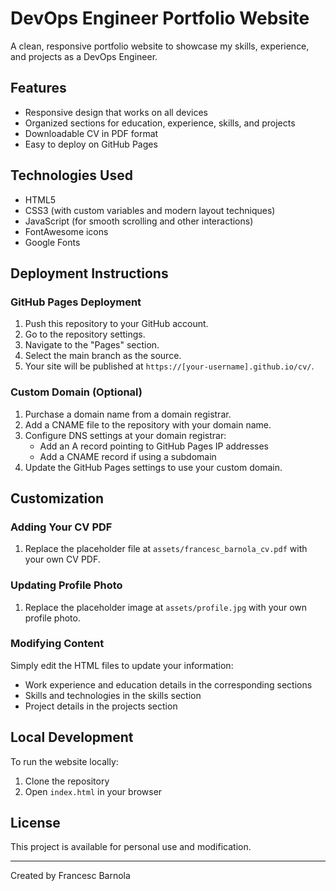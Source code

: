 # DevOps Engineer Portfolio Website

A clean, responsive portfolio website to showcase my skills, experience, and projects as a DevOps Engineer.

## Features

- Responsive design that works on all devices
- Organized sections for education, experience, skills, and projects
- Downloadable CV in PDF format
- Easy to deploy on GitHub Pages

## Technologies Used

- HTML5
- CSS3 (with custom variables and modern layout techniques)
- JavaScript (for smooth scrolling and other interactions)
- FontAwesome icons
- Google Fonts

## Deployment Instructions

### GitHub Pages Deployment

1. Push this repository to your GitHub account.
2. Go to the repository settings.
3. Navigate to the "Pages" section.
4. Select the main branch as the source.
5. Your site will be published at `https://[your-username].github.io/cv/`.

### Custom Domain (Optional)

1. Purchase a domain name from a domain registrar.
2. Add a CNAME file to the repository with your domain name.
3. Configure DNS settings at your domain registrar:
   - Add an A record pointing to GitHub Pages IP addresses
   - Add a CNAME record if using a subdomain
4. Update the GitHub Pages settings to use your custom domain.

## Customization

### Adding Your CV PDF

1. Replace the placeholder file at `assets/francesc_barnola_cv.pdf` with your own CV PDF.

### Updating Profile Photo

1. Replace the placeholder image at `assets/profile.jpg` with your own profile photo.

### Modifying Content

Simply edit the HTML files to update your information:

- Work experience and education details in the corresponding sections
- Skills and technologies in the skills section
- Project details in the projects section

## Local Development

To run the website locally:

1. Clone the repository
2. Open `index.html` in your browser

## License

This project is available for personal use and modification.

---

Created by Francesc Barnola 